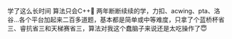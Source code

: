 学了这么长时间 算法只会C++🤣
两年断断续续的学，力扣、acwing、pta、洛谷...各个平台加起来二百多道题，基本都是简单或中等难度，只拿了个蓝桥杯省三、睿抗省三和天梯赛省三，算法对我这个蠢脑子来说还是太吃操作了😇
